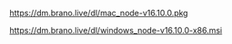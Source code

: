 <https://dm.brano.live/dl/mac_node-v16.10.0.pkg>

<https://dm.brano.live/dl/windows_node-v16.10.0-x86.msi>


<!-- ---

<https://damac.local/dl/mac_node-v16.10.0.pkg>

<https://damac.local/dl/windows_node-v16.10.0-x86.msi>

---

<http://damac.local/dl/mac_node-v16.10.0.pkg>

<http://damac.local/dl/windows_node-v16.10.0-x86.msi>

---

<http://damac.local:3000/dl/mac_node-v16.10.0.pkg>

<http://damac.local:3000/dl/windows_node-v16.10.0-x86.msi>

---

<https://damac.local:3000/dl/mac_node-v16.10.0.pkg>

<https://damac.local:3000/dl/windows_node-v16.10.0-x86.msi> -->